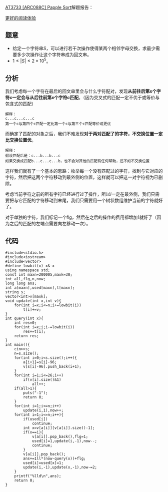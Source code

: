 [AT3733 [ARC088C] Papple Sort](https://www.luogu.com.cn/problem/AT3733)解题报告：

[更好的阅读体验](https://zybuluo.com/xiaoziyao/note/1759552)

## 题意
- 给定一个字符串$S$，可以进行若干次操作使得某两个相邻字母交换，求最少需要多少次操作让这个字符串成为回文串。
- $1\leqslant |S|\leqslant 2\times 10^5$。

## 分析
我们考虑每一个字符在最后的回文串里会与什么字符配对，发现**从前往后第$x$个字符$c$一定会与从后往前第$x$个字符$c$匹配**。（因为交叉式的匹配一定不优于或等价与包含式的匹配）

```
解释：
c...c...c...c
第一个c与第四个c匹配一定比第一个c与第三个c匹配等价或更优
```

而确定了匹配的对象之后，我们不难发现**对于两对匹配了的字符，不交换位置一定比交换位置优**。
```
解释：
假设匹配后是：c...b...b...c
如果交换成匹配b...c...c...b，也不会对其他的匹配有任何帮助，还不如不交换位置
```

这样我们就有了一个基本的思路：枚举每一个没有匹配过的字符，找到与它对应的字符，然后把这两个字符移动到最外侧的位置，这样就可以把这一对字符视为已删除。

考虑当前字符之前的所有字符已经进行过了操作，所以$i$一定在最外侧，我们只需要把与它匹配的字符移动到末尾，我们只需要用一个树状数组维护当前的字符就好了。

对于单独的字符，我们标记一个flg，然后在之后的操作的费用都增加$1$就好了（因为之后的匹配的左端点需要向左移动一次）。

## 代码
```
#include<stdio.h>
#include<iostream>
#include<vector>
#define lowbit(x) x&-x
using namespace std;
const int maxn=200005,maxk=30;
int all,flg,n,now;
long long ans;
int a[maxn],used[maxn],t[maxn];
string s;
vector<int>v[maxk];
void update(int x,int v){
	for(int i=x;i<=n;i+=lowbit(i))
		t[i]+=v;
}
int query(int x){
	int res=0;
	for(int i=x;i;i-=lowbit(i))
		res+=t[i];
	return res;
}
int main(){
	cin>>s;
	n=s.size();
	for(int i=0;i<s.size();i++){
		a[i+1]=s[i]-96;
		v[s[i]-96].push_back(i+1);
	}
	for(int i=1;i<=26;i++)
		if(v[i].size()&1)
			all++;
	if(all>1){
		puts("-1");
		return 0;
	}
	for(int i=1;i<=n;i++)
		update(i,1),now++;
	for(int i=1;i<=n;i++){
		if(used[i])
			continue;
		int x=v[a[i]][v[a[i]].size()-1];
		if(x==i){
			v[a[i]].pop_back(),flg=1;
			used[i]=1,update(i,-1),now--;
			continue;
		}
		v[a[i]].pop_back();
		ans+=1ll*(now-query(x))+flg;
		used[i]=used[x]=1;
		update(i,-1),update(x,-1),now-=2;
	}
	printf("%lld\n",ans);
	return 0;
}
```